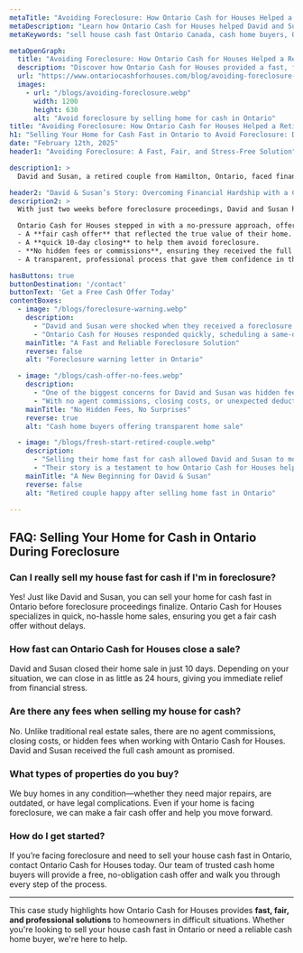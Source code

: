 ```yaml
---
metaTitle: "Avoiding Foreclosure: How Ontario Cash for Houses Helped a Retired Couple Save Their Home"
metaDescription: "Learn how Ontario Cash for Houses helped David and Susan, a retired couple in Hamilton, Ontario, sell their home quickly and avoid foreclosure with a fair and stress-free cash sale."
metaKeywords: "sell house cash fast Ontario Canada, cash home buyers, Ontario Cash for Houses, foreclosure home sale Ontario, sell home as-is"

metaOpenGraph:
  title: "Avoiding Foreclosure: How Ontario Cash for Houses Helped a Retired Couple Save Their Home"
  description: "Discover how Ontario Cash for Houses provided a fast, fair, and stress-free home-selling solution for David and Susan, helping them avoid foreclosure and move forward with financial security."
  url: "https://www.ontariocashforhouses.com/blog/avoiding-foreclosure-sell-home-fast"
  images:
    - url: "/blogs/avoiding-foreclosure.webp"
      width: 1200
      height: 630
      alt: "Avoid foreclosure by selling home for cash in Ontario"
title: "Avoiding Foreclosure: How Ontario Cash for Houses Helped a Retired Couple Save Their Home"
h1: "Selling Your Home for Cash Fast in Ontario to Avoid Foreclosure: David & Susan’s Story"
date: "February 12th, 2025"
header1: "Avoiding Foreclosure: A Fast, Fair, and Stress-Free Solution"

description1: >
  David and Susan, a retired couple from Hamilton, Ontario, faced financial hardship due to rising living costs and unexpected medical bills. Their mortgage lender had issued a foreclosure warning, leaving them with limited time and options. Selling their home for cash fast in Ontario was their best chance to avoid foreclosure, but they needed a buyer they could trust. Ontario Cash for Houses provided the perfect solution, offering a fair cash offer, a quick closing, and a transparent process that allowed them to move forward with financial security.

header2: "David & Susan’s Story: Overcoming Financial Hardship with a Cash Home Sale"
description2: >
  With just two weeks before foreclosure proceedings, David and Susan had no time to go through a traditional home sale. Their house needed significant repairs, and they couldn't afford renovations or real estate agent commissions. They were also wary of cash home buyers who might take advantage of their situation.

  Ontario Cash for Houses stepped in with a no-pressure approach, offering:
  - A **fair cash offer** that reflected the true value of their home.
  - A **quick 10-day closing** to help them avoid foreclosure.
  - **No hidden fees or commissions**, ensuring they received the full offer amount.
  - A transparent, professional process that gave them confidence in their decision.

hasButtons: true
buttonDestination: '/contact'
buttonText: 'Get a Free Cash Offer Today'
contentBoxes:
  - image: "/blogs/foreclosure-warning.webp"
    description: 
      - "David and Susan were shocked when they received a foreclosure notice. With their savings stretched thin, they had no way to catch up on missed mortgage payments. They needed a solution that would allow them to sell their house for cash fast in Ontario without the stress of a traditional sale."
      - "Ontario Cash for Houses responded quickly, scheduling a same-day property assessment and presenting a fair cash offer within 24 hours. This immediate action prevented further legal complications and gave the couple a way out before foreclosure proceedings began."
    mainTitle: "A Fast and Reliable Foreclosure Solution"
    reverse: false
    alt: "Foreclosure warning letter in Ontario"

  - image: "/blogs/cash-offer-no-fees.webp"
    description: 
      - "One of the biggest concerns for David and Susan was hidden fees. Many cash home buyers try to slip in last-minute costs, reducing the final payout. Ontario Cash for Houses provided full transparency, ensuring the couple received exactly what was promised."
      - "With no agent commissions, closing costs, or unexpected deductions, the couple walked away with the full agreed-upon amount. The stress-free experience allowed them to focus on their next steps without financial worry."
    mainTitle: "No Hidden Fees, No Surprises"
    reverse: true
    alt: "Cash home buyers offering transparent home sale"

  - image: "/blogs/fresh-start-retired-couple.webp"
    description: 
      - "Selling their home fast for cash allowed David and Susan to move into a more affordable, low-maintenance property, eliminating financial stress. With their credit protected from foreclosure and cash in hand, they could enjoy retirement without uncertainty."
      - "Their story is a testament to how Ontario Cash for Houses helps homeowners facing tough situations find a quick, fair, and stress-free solution. Whether you're dealing with foreclosure, divorce, or financial difficulties, selling your home for cash fast in Ontario can be the key to a fresh start."
    mainTitle: "A New Beginning for David & Susan"
    reverse: false
    alt: "Retired couple happy after selling home fast in Ontario"

---
```


## **FAQ: Selling Your Home for Cash in Ontario During Foreclosure**

### **Can I really sell my house fast for cash if I'm in foreclosure?**
Yes! Just like David and Susan, you can sell your home for cash fast in Ontario before foreclosure proceedings finalize. Ontario Cash for Houses specializes in quick, no-hassle home sales, ensuring you get a fair cash offer without delays.

### **How fast can Ontario Cash for Houses close a sale?**
David and Susan closed their home sale in just 10 days. Depending on your situation, we can close in as little as 24 hours, giving you immediate relief from financial stress.

### **Are there any fees when selling my house for cash?**
No. Unlike traditional real estate sales, there are no agent commissions, closing costs, or hidden fees when working with Ontario Cash for Houses. David and Susan received the full cash amount as promised.

### **What types of properties do you buy?**
We buy homes in any condition—whether they need major repairs, are outdated, or have legal complications. Even if your home is facing foreclosure, we can make a fair cash offer and help you move forward.

### **How do I get started?**
If you’re facing foreclosure and need to sell your house cash fast in Ontario, contact Ontario Cash for Houses today. Our team of trusted cash home buyers will provide a free, no-obligation cash offer and walk you through every step of the process.

---

This case study highlights how Ontario Cash for Houses provides **fast, fair, and professional solutions** to homeowners in difficult situations. Whether you're looking to sell your house cash fast in Ontario or need a reliable cash home buyer, we're here to help.
